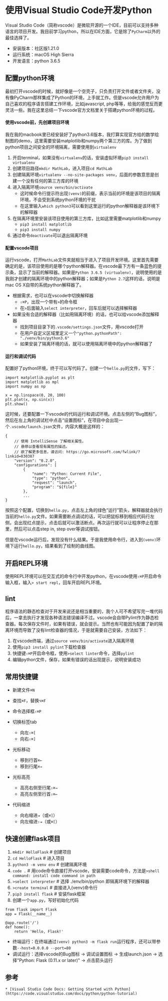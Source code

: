 
# 使用Visual Studio Code开发Python

Visual Studio Code（简称vscode）是微软开源的一个IDE，目前可以支持多种语言的项目开发。我目前学习python，所以在IDE方面，它是除了`PyCharm`以外的最佳选择了。

* 安装版本：社区版1.21.0
* 运行系统：macOS High Sierra
* 开发语言：python 3.6.5


## 配置python环境

最初打开vscode的时候，就好像是一个空壳子，只负责打开文件或者文件夹，没有像PyCharm那样集成了Python的环境，上手就工作。但是vscode允许用户为自己喜欢的程序语言搭建工作环境，比如javascript, php等等，给我的感觉反而更灵活一些。我在这里总结一下vscode官方文档里关于搭建python环境的过程。


#### 使用vscode前，先创建项目环境

我在我的macbook里已经安装好了python3.6版本，我打算实现官方给的数学绘制图的demo，这里需要安装matplotlib和numpy两个第三方的库。为了做到python项目之间安全的环境隔离，需要使用到`virtualenv`

1. 开启terminal，如果没有`virtualenv`的话，安装虚拟环境`pip3 install virtualenv`
2. 创建项目路径`mkdir MathLab`，进入项目`cd MathLab`
3. 创建隔离环境`virtualenv --no-site-packages venv`，后面的参数意思是创建一个没有任何的第三方库的环境
4. 进入隔离环境`source venv/bin/activate`
	* 这时候命令行提示符出现`(venv)`的前缀，表示当前的环境是该项目的隔离环境，不会受到系统python环境的干扰
	* 在这里输入`which python3`可以看到这里运行的python解释器是该环境下的解释器
5. 在隔离环境里安装该项目使用的第三方库，比如这里需要matplotlib和numpy
	* `pip3 install matplotlib`
	* `pip3 install numpy`
6. 通过命令`deactivate`可以退出隔离环境


#### 配置vscode项目

运行vscode，打开`MathLab`文件夹就相当于进入了项目开发环境。这里首先需要确定的是，该项目使用的是哪个python解释器。在vscode最下方有一条蓝色的提示条，显示了当前的解释器。如果是`Python 3.6.5 (virtualenv)`，说明使用的是我刚才创建的隔离环境中的python解释器；如果是`Python 2.7`这样的话，说明是mac OS X自带的系统python解释器了。

* 根据需求，也可以在vscode中切换解释器
	* `⇧⌘P`，出现一个带有`>`的命令框
	* 在`>`后面输入`select interpreter`，回车后就可以选择解释器
* 如果没有合适的解释器（比如用隔离环境）的话，也可以给vscode添加解释器
	* 找到项目目录下的`.vscode/settings.json`文件，用vscode打开
	* 在用户自定义区域里定义一个`"python.pythonPath": "./venv/bin/python3.6"`
	* 如果安装了隔离环境的话，就可以使用隔离环境中的python解释器了


#### 运行和调试代码

配置好了python环境，终于可以写代码了。创建一个`hello.py`的文件，写下：

```
import matplotlib.pyplot as plt
import matplotlib as mpl
import numpy as np 

x = np.linspace(0, 20, 100)
plt.plot(x, np.sin(x))
plt.show()
```

这时候，还要配置一下vscode的代码运行和调试环境。点击左侧的“Bug图标”，然后在左上角的调试栏中点击“设置图标”，在项目中会出现一个`.vscode/launch.json`文件，内容大概是这样的：

```
{
    // 使用 IntelliSense 了解相关属性。 
    // 悬停以查看现有属性的描述。
    // 欲了解更多信息，请访问: https://go.microsoft.com/fwlink/?linkid=830387
    "version": "0.2.0",
    "configurations": [
        {
            "name": "Python: Current File",
            "type": "python",
            "request": "launch",
            "program": "${file}"
        },
        ...
}
```

按照这个配置，切换到`hello.py`，点击左上角的绿色“运行”箭头，解释器就会执行当前的`hello.py`文件。如果需要断点调试的话，可以把鼠标移到相应代码行左侧，会出现红点提示，点击后就可以激活断点。再次运行就可以让程序停止在那里，然后可以点击step in, step over等调试按钮。

但是在vscode运行后，发现没有什么结果。于是我使用命令行，进入到`(venv)`环境下运行`hello.py`，结果看到了绘制的曲线图。


## 开启REPL环境

使用REPL环境可以在交互式的命令行中开发python，在vscode使用`⇧⌘P`开启命令输入框，输入`> start repl`，回车开启REPL环境。


## lint

程序语法的静态检查对于开发来说还是相当重要的，我个人可不希望写完一堆代码后，一拿去执行才发现各种语法错误编译不过。vscode会自带Pylint作为静态检查器。每次保存文件时，如果有错误，就会提示。当然也有可能因为配置了新的隔离环境而导致了没有lint检查器的情况，于是就需要自己安装，方法如下：

1. 在vscode终端，通过`source venv/bin/activate`进入隔离环境
2. 使用`pip3 install pylint`下载检查器
3. 快捷键`⇧⌘P`开启命令框，使用`>select linter`命令，选择`pylint`
4. 编辑python文件，保存，如果有错误的话出现提示，说明安装成功


## 常用快捷键

* 新建文件`⌘N`
* 查找`⌘F`，替换`⌥⌘F`
* 命令选择框`⇧⌘P`
* 切换标签tab
	* 向左`⇧⌘[`
	* 向右`⇧⌘]`

* 光标移动
	* 移到行首`⌘←`
	* 移到行尾`⌘→`
* 光标高亮
	* 高亮右侧至行尾`⇧⌘→`
	* 高亮左侧至行首`⇧⌘←`
* 代码缩进
	* 向右缩进`⇥`（或`⌘]`）
	* 向左缩进`⇧⇥`（或`⌘[`）


## 快速创建flask项目

1. `mkdir HelloFlask` # 创建项目
2. `cd HelloFlask` # 进入项目
3. `python3 -m venv env` # 创建隔离环境
4. `code .` # 用code命令直接打开vscode，安装需要code命令，方法是`>shell command: install code command in path`
5. `>select interpreter` # 选择 ./env/bin/python 即隔离环境下的解释器
6. `>create terminal` # 直接进入(venv)命令行
7. `pip3 install flask` # 安装flask框架
8. 创建一个`app.py`，写好初始化代码

```
from flask import Flask
app = Flask(__name__)

@app.route('/')
def home():
    return 'Hello, Flask!'
```

* 终端运行：在终端通过`(venv) python3 -m flask run`运行程序，还可以带参数`--host=0.0.0.0 --port=80`
* 调试运行：选择vscode的Bug图标 -> 调试设置图标 -> 生成launch.json -> 选择"Python: Flask (0.11.x or later)" -> 点击箭头运行


## 参考

	* [Visual Studio Code Docs: Getting Started with Python](https://code.visualstudio.com/docs/python/python-tutorial)